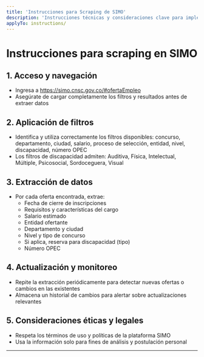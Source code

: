 ```yaml
---
title: 'Instrucciones para Scraping de SIMO'
description: 'Instrucciones técnicas y consideraciones clave para implementar un scraping efectivo en la página de oferta de empleos de SIMO, considerando múltiples filtros y extracción de información crítica.'
applyTo: instructions/
---
```


# Instrucciones para scraping en SIMO

## 1. Acceso y navegación
- Ingresa a https://simo.cnsc.gov.co/#ofertaEmpleo
- Asegúrate de cargar completamente los filtros y resultados antes de extraer datos

## 2. Aplicación de filtros
- Identifica y utiliza correctamente los filtros disponibles: concurso, departamento, ciudad, salario, proceso de selección, entidad, nivel, discapacidad, número OPEC
- Los filtros de discapacidad admiten: Auditiva, Física, Intelectual, Múltiple, Psicosocial, Sordoceguera, Visual

## 3. Extracción de datos
- Por cada oferta encontrada, extrae:
  - Fecha de cierre de inscripciones
  - Requisitos y características del cargo
  - Salario estimado
  - Entidad ofertante
  - Departamento y ciudad
  - Nivel y tipo de concurso
  - Si aplica, reserva para discapacidad (tipo)
  - Número OPEC

## 4. Actualización y monitoreo
- Repite la extracción periódicamente para detectar nuevas ofertas o cambios en las existentes
- Almacena un historial de cambios para alertar sobre actualizaciones relevantes

## 5. Consideraciones éticas y legales
- Respeta los términos de uso y políticas de la plataforma SIMO
- Usa la información solo para fines de análisis y postulación personal

---